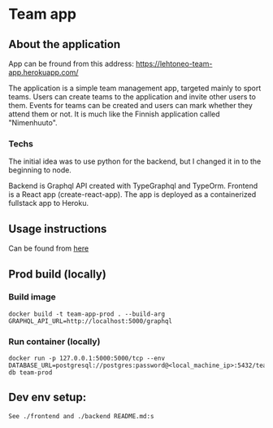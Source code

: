 # Team app

## About the application

App can be fround from this address: https://lehtoneo-team-app.herokuapp.com/

The application is a simple team management app, targeted mainly to sport teams. Users can create teams to the application and invite other users to them. Events for teams can be created and users can mark whether they attend them or not. It is much like the Finnish application called "Nimenhuuto". 

### Techs

The initial idea was to use python for the backend, but I changed it in to the beginning to node.

Backend is Graphql API created with TypeGraphql and TypeOrm. Frontend is a React app (create-react-app). The app is deployed as a containerized fullstack app to Heroku.

## Usage instructions

Can be found from [here](./docs/usage_instructions.md)

## Prod build (locally)

### Build image

```
docker build -t team-app-prod . --build-arg GRAPHQL_API_URL=http://localhost:5000/graphql
```

### Run container (locally)

```
docker run -p 127.0.0.1:5000:5000/tcp --env DATABASE_URL=postgresql://postgres:password@<local_machine_ip>:5432/team-db team-prod 
```

## Dev env setup:

``` 
See ./frontend and ./backend README.md:s
```
